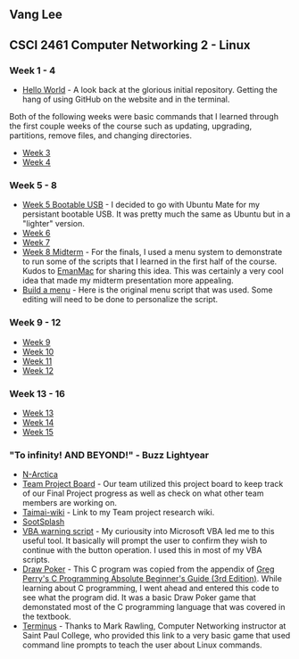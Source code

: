 ## Vang Lee

## CSCI 2461 Computer Networking 2 - Linux

### Week 1 - 4
- [Hello World](https://github.com/taimaishuze/hello-world) - A look back at the glorious initial repository.  Getting the hang of using GitHub on the website and in the terminal.

Both of the following weeks were basic commands that I learned through the first couple weeks of the course such as updating, upgrading, partitions, remove files, and changing directories.
- [Week 3](https://github.com/taimaishuze/Week3Lab)
- [Week 4](https://github.com/taimaishuze/Week4Lab)

### Week 5 - 8
- [Week 5 Bootable USB](https://github.com/taimaishuze/Bootable-Ubuntu-Mate) - I decided to go with Ubuntu Mate for my persistant bootable USB.  It was pretty much the same as Ubuntu but in a "lighter" version.
- [Week 6](https://github.com/taimaishuze/Week6Lab)
- [Week 7](https://github.com/taimaishuze/Week7Lab)
- [Week 8 Midterm](https://github.com/taimaishuze/Week8Lab/blob/master/Review.sh) - For the finals, I used a menu system to demonstrate to run some of the scripts that I learned in the first half of the course.  Kudos to [EmanMac](https://github.com/EmanMac) for sharing this idea.  This was certainly a very cool idea that made my midterm presentation more appealing.
- [Build a menu](https://github.com/taimaishuze/Build-a-Menu) - Here is the original menu script that was used.  Some editing will need to be done to personalize the script.

### Week 9 - 12
- [Week 9]()
- [Week 10]()
- [Week 11](https://github.com/taimaishuze/Week11Lab)
- [Week 12](https://github.com/taimaishuze/Week12Lab)

### Week 13 - 16
- [Week 13](https://github.com/taimaishuze/Week13Lab)
- [Week 14](https://github.com/taimaishuze/Week14Lab)
- [Week 15](https://github.com/taimaishuze/Week15Lab/tree/master)

### "To infinity!  AND BEYOND!" - Buzz Lightyear
- [N-Arctica](https://github.com/taimaishuze/N-Arctica-Web-Server)
- [Team Project Board](https://github.com/taimaishuze/N-Arctica-Web-Server/projects/1) - Our team utilized this project board to keep track of our Final Project progress as well as check on what other team members are working on.
- [Taimai-wiki](https://github.com/taimaishuze/N-Arctica-Web-Server/projects/1) - Link to my Team project research wiki.
- [SootSplash](https://github.com/taimaishuze/sootsplash.html)
- [VBA warning script](https://github.com/taimaishuze/VBA-warning-MsgBox) - My curiousity into Microsoft VBA led me to this useful tool.  It basically will prompt the user to confirm they wish to continue with the button operation.  I used this in most of my VBA scripts.
- [Draw Poker](https://github.com/taimaishuze/Week15Lab/blob/master/Draw%20Poker.c) - This C program was copied from the appendix of [Greg Perry's C Programming Absolute Beginner's Guide (3rd Edition)](https://www.amazon.com/Programming-Absolute-Beginners-Guide-3rd/dp/0789751984/ref=sr_1_4?ie=UTF8&qid=1525146349&sr=8-4&keywords=c+programming).  While learning about C programming, I went ahead and entered this code to see what the program did.  It was a basic Draw Poker game that demonstated most of the C programming language that was covered in the textbook.
- [Terminus](http://web.mit.edu/mprat/Public/web/Terminus/Web/main.html) - Thanks to Mark Rawling, Computer Networking instructor at Saint Paul College, who provided this link to a very basic game that used command line prompts to teach the user about Linux commands.
